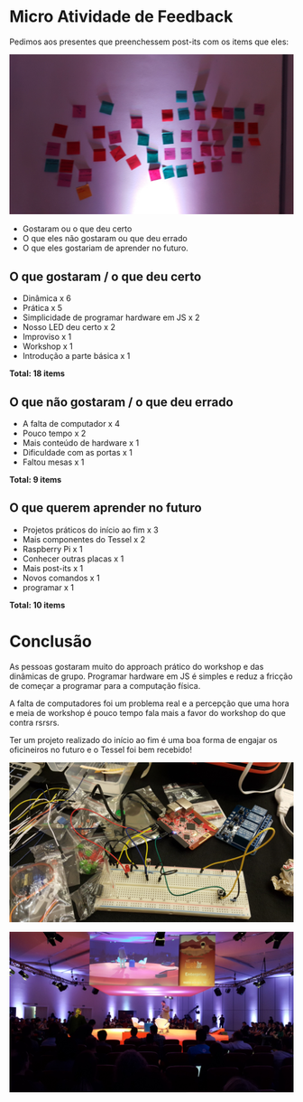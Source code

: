 # Micro Atividade de Feedback
Pedimos aos presentes que preenchessem post-its com os items que eles:

![Post-it](postits.jpg)

* Gostaram ou o que deu certo
* O que eles não gostaram ou que deu errado
* O que eles gostariam de aprender no futuro.

## O que gostaram / o que deu certo

* Dinâmica x 6
* Prática x 5
* Simplicidade de programar hardware em JS x 2
* Nosso LED deu certo x 2
* Improviso x 1
* Workshop x 1
* Introdução a parte básica x 1

**Total: 18 items**

## O que não gostaram / o que deu errado

* A falta de computador x 4
* Pouco tempo x 2
* Mais conteúdo de hardware x 1
* Dificuldade com as portas x 1
* Faltou mesas x 1

**Total: 9 items**

## O que querem aprender no futuro

* Projetos práticos do início ao fim x 3
* Mais componentes do Tessel x 2
* Raspberry Pi x 1
* Conhecer outras placas x 1
* Mais post-its x 1
* Novos comandos x 1
* programar x 1

**Total: 10 items**

# Conclusão

As pessoas gostaram muito do approach prático do workshop e das dinâmicas de grupo. Programar hardware em JS é simples e reduz a fricção de começar a programar para a computação física.

A falta de computadores foi um problema real e a percepção que uma hora e meia de workshop é pouco tempo fala mais a favor do workshop do que contra rsrsrs.

Ter um projeto realizado do início ao fim é uma boa forma de engajar os oficineiros no futuro e o Tessel foi bem recebido!

![Tessel](tessel.jpg)

![Palco](palco.jpg)
